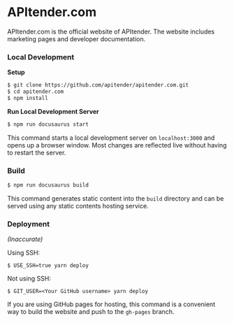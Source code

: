 # APItender.com

APItender.com is the official website of APItender. The website includes marketing pages and developer documentation.

### Local Development

**Setup**

```bash
$ git clone https://github.com/apitender/apitender.com.git
$ cd apitender.com
$ npm install
```

**Run Local Development Server**
```bash
$ npm run docusaurus start
```

This command starts a local development server on `localhost:3000` and opens up a browser window. Most changes are reflected live without having to restart the server.

### Build

```bash
$ npm run docusaurus build
```

This command generates static content into the `build` directory and can be served using any static contents hosting service.

### Deployment

_(Inaccurate)_

Using SSH:

```
$ USE_SSH=true yarn deploy
```

Not using SSH:

```
$ GIT_USER=<Your GitHub username> yarn deploy
```

If you are using GitHub pages for hosting, this command is a convenient way to build the website and push to the `gh-pages` branch.
